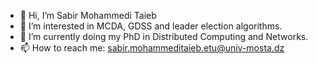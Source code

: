 - 👋 Hi, I’m Sabir Mohammedi Taieb
- 👀 I’m interested in MCDA, GDSS and leader election algorithms.
- 🌱 I’m currently doing my PhD in Distributed Computing and Networks.
- 📫 How to reach me: sabir.mohammeditaieb.etu@univ-mosta.dz

<!---
Sabir97/Sabir97 is a ✨ special ✨ repository because its `README.md` (this file) appears on your GitHub profile.
You can click the Preview link to take a look at your changes.
--->
